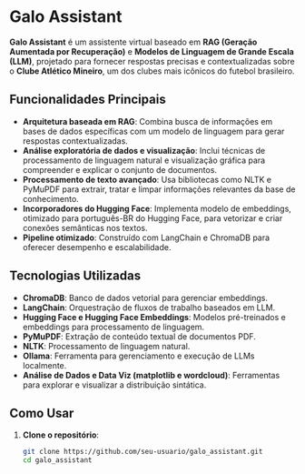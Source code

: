 # Galo Assistant

**Galo Assistant** é um assistente virtual baseado em **RAG (Geração Aumentada por Recuperação)** e **Modelos de Linguagem de Grande Escala (LLM)**, projetado para fornecer respostas precisas e contextualizadas sobre o **Clube Atlético Mineiro**, um dos clubes mais icônicos do futebol brasileiro.

## Funcionalidades Principais

- **Arquitetura baseada em RAG**: Combina busca de informações em bases de dados específicas com um modelo de linguagem para gerar respostas contextualizadas.
- **Análise exploratória de dados e visualização**: Inclui técnicas de processamento de linguagem natural e visualização gráfica para compreender e explicar o conjunto de documentos.
- **Processamento de texto avançado**: Usa bibliotecas como NLTK e PyMuPDF para extrair, tratar e limpar informações relevantes da base de conhecimento.
- **Incorporadores do Hugging Face**: Implementa modelo de embeddings, otimizado para português-BR do Hugging Face, para vetorizar e criar conexões semânticas nos textos.
- **Pipeline otimizado**: Construído com LangChain e ChromaDB para oferecer desempenho e escalabilidade.

## Tecnologias Utilizadas

- **ChromaDB**: Banco de dados vetorial para gerenciar embeddings.
- **LangChain**: Orquestração de fluxos de trabalho baseados em LLM.
- **Hugging Face e Hugging Face Embeddings**: Modelos pré-treinados e embeddings para processamento de linguagem.
- **PyMuPDF**: Extração de conteúdo textual de documentos PDF.
- **NLTK**: Processamento de linguagem natural.
- **Ollama**: Ferramenta para gerenciamento e execução de LLMs localmente.
- **Análise de Dados e Data Viz (matplotlib e wordcloud)**: Ferramentas para explorar e visualizar a distribuição sintática.

## Como Usar

1. **Clone o repositório**:
   ```bash
   git clone https://github.com/seu-usuario/galo_assistant.git
   cd galo_assistant
